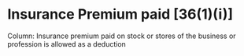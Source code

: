 # Insurance Premium paid [36(1)(i)]

Column: Insurance premium paid on stock or stores of the business or profession is allowed as a deduction